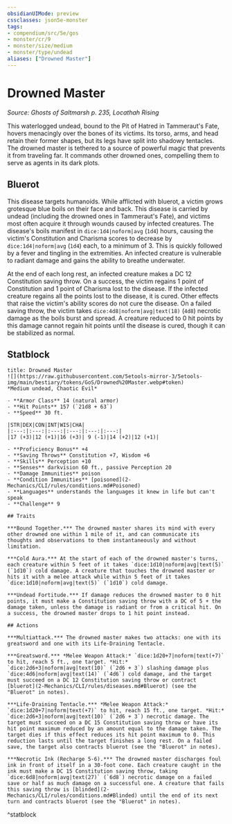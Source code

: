 ```yaml
---
obsidianUIMode: preview
cssclasses: json5e-monster
tags:
- compendium/src/5e/gos
- monster/cr/9
- monster/size/medium
- monster/type/undead
aliases: ["Drowned Master"]
---
```

# Drowned Master
*Source: Ghosts of Saltmarsh p. 235, Locathah Rising*  

This waterlogged undead, bound to the Pit of Hatred in Tammeraut's Fate, hovers menacingly over the bones of its victims. Its torso, arms, and head retain their former shapes, but its legs have split into shadowy tentacles. The drowned master is tethered to a source of powerful magic that prevents it from traveling far. It commands other drowned ones, compelling them to serve as agents in its dark plots.

## Bluerot

This disease targets humanoids. While afflicted with bluerot, a victim grows grotesque blue boils on their face and back. This disease is carried by undead (including the drowned ones in Tammeraut's Fate), and victims most often acquire it through wounds caused by infected creatures. The disease's boils manifest in `dice:1d4|noform|avg` (`1d4`) hours, causing the victim's Constitution and Charisma scores to decrease by `dice:1d4|noform|avg` (`1d4`) each, to a minimum of 3. This is quickly followed by a fever and tingling in the extremities. An infected creature is vulnerable to radiant damage and gains the ability to breathe underwater.

At the end of each long rest, an infected creature makes a DC 12 Constitution saving throw. On a success, the victim regains 1 point of Constitution and 1 point of Charisma lost to the disease. If the infected creature regains all the points lost to the disease, it is cured. Other effects that raise the victim's ability scores do not cure the disease. On a failed saving throw, the victim takes `dice:4d8|noform|avg|text(18)` (`4d8`) necrotic damage as the boils burst and spread. A creature reduced to 0 hit points by this damage cannot regain hit points until the disease is cured, though it can be stabilized as normal.

## Statblock

```ad-statblock
title: Drowned Master
![](https://raw.githubusercontent.com/5etools-mirror-3/5etools-img/main/bestiary/tokens/GoS/Drowned%20Master.webp#token)
*Medium undead, Chaotic Evil*

- **Armor Class** 14 (natural armor)
- **Hit Points** 157 (`21d8 + 63`)
- **Speed** 30 ft.

|STR|DEX|CON|INT|WIS|CHA|
|:---:|:---:|:---:|:---:|:---:|:---:|
|17 (+3)|12 (+1)|16 (+3)| 9 (-1)|14 (+2)|12 (+1)|

- **Proficiency Bonus** +4
- **Saving Throws** Constitution +7, Wisdom +6
- **Skills** Perception +10
- **Senses** darkvision 60 ft., passive Perception 20
- **Damage Immunities** poison
- **Condition Immunities** [poisoned](2-Mechanics/CLI/rules/conditions.md#Poisoned)
- **Languages** understands the languages it knew in life but can't speak
- **Challenge** 9

## Traits

***Bound Together.*** The drowned master shares its mind with every other drowned one within 1 mile of it, and can communicate its thoughts and observations to them instantaneously and without limitation.

***Cold Aura.*** At the start of each of the drowned master's turns, each creature within 5 feet of it takes `dice:1d10|noform|avg|text(5)` (`1d10`) cold damage. A creature that touches the drowned master or hits it with a melee attack while within 5 feet of it takes `dice:1d10|noform|avg|text(5)` (`1d10`) cold damage.

***Undead Fortitude.*** If damage reduces the drowned master to 0 hit points, it must make a Constitution saving throw with a DC of 5 + the damage taken, unless the damage is radiant or from a critical hit. On a success, the drowned master drops to 1 hit point instead.

## Actions

***Multiattack.*** The drowned master makes two attacks: one with its greatsword and one with its Life-Draining Tentacle.

***Greatsword.*** *Melee Weapon Attack:* `dice:1d20+7|noform|text(+7)` to hit, reach 5 ft., one target. *Hit:* `dice:2d6+3|noform|avg|text(10)` (`2d6 + 3`) slashing damage plus `dice:4d6|noform|avg|text(14)` (`4d6`) cold damage, and the target must succeed on a DC 12 Constitution saving throw or contract [bluerot](2-Mechanics/CLI/rules/diseases.md#Bluerot) (see the "Bluerot" in notes).

***Life-Draining Tentacle.*** *Melee Weapon Attack:* `dice:1d20+7|noform|text(+7)` to hit, reach 15 ft., one target. *Hit:* `dice:2d6+3|noform|avg|text(10)` (`2d6 + 3`) necrotic damage. The target must succeed on a DC 15 Constitution saving throw or have its hit point maximum reduced by an amount equal to the damage taken. The target dies if this effect reduces its hit point maximum to 0. This reduction lasts until the target finishes a long rest. On a failed save, the target also contracts bluerot (see the "Bluerot" in notes).

***Necrotic Ink (Recharge 5-6).*** The drowned master discharges foul ink in front of itself in a 30-foot cone. Each creature caught in the ink must make a DC 15 Constitution saving throw, taking `dice:6d8|noform|avg|text(27)` (`6d8`) necrotic damage on a failed save or half as much damage on a successful one. A creature that fails this saving throw is [blinded](2-Mechanics/CLI/rules/conditions.md#Blinded) until the end of its next turn and contracts bluerot (see the "Bluerot" in notes).
```
^statblock
